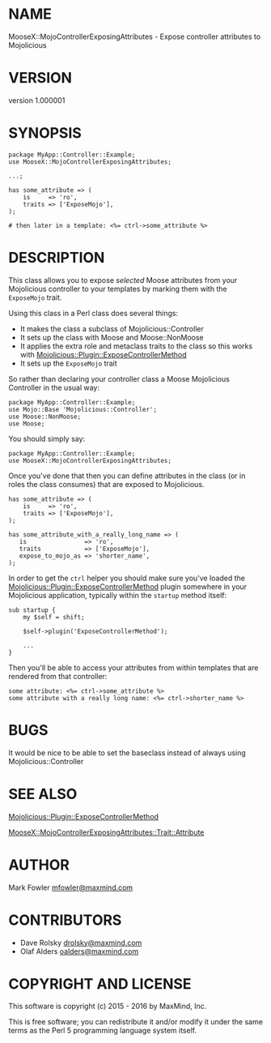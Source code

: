 # NAME

MooseX::MojoControllerExposingAttributes - Expose controller attributes to Mojolicious

# VERSION

version 1.000001

# SYNOPSIS

    package MyApp::Controller::Example;
    use MooseX::MojoControllerExposingAttributes;

    ...;

    has some_attribute => (
        is     => 'ro',
        traits => ['ExposeMojo'],
    );

    # then later in a template: <%= ctrl->some_attribute %>

# DESCRIPTION

This class allows you to expose _selected_ Moose attributes from your
Mojolicious controller to your templates by marking them with the `ExposeMojo`
trait.

Using this class in a Perl class does several things:

- It makes the class a subclass of Mojolicious::Controller
- It sets up the class with Moose and Moose::NonMoose
- It applies the extra role and metaclass traits to the class so this works with [Mojolicious::Plugin::ExposeControllerMethod](https://metacpan.org/pod/Mojolicious::Plugin::ExposeControllerMethod)
- It sets up the `ExposeMojo` trait

So rather than declaring your controller class a Moose Mojolicious Controller in
the usual way:

    package MyApp::Controller::Example;
    use Mojo::Base 'Mojolicious::Controller';
    use Moose::NonMoose;
    use Moose;

You should simply say:

    package MyApp::Controller::Example;
    use MooseX::MojoControllerExposingAttributes;

Once you've done that then you can define attributes in the class (or in roles
the class consumes) that are exposed to Mojolicious.

    has some_attribute => (
        is     => 'ro',
        traits => ['ExposeMojo'],
    );

    has some_attribute_with_a_really_long_name => (
       is                => 'ro',
       traits            => ['ExposeMojo'],
       expose_to_mojo_as => 'shorter_name',
    );

In order to get the `ctrl` helper you should make sure you've loaded the
[Mojolicious::Plugin::ExposeControllerMethod](https://metacpan.org/pod/Mojolicious::Plugin::ExposeControllerMethod) plugin somewhere in your
Mojolicious application, typically within the `startup` method itself:

    sub startup {
        my $self = shift;

        $self->plugin('ExposeControllerMethod');

        ...
    }

Then you'll be able to access your attributes from within templates that
are rendered from that controller:

    some attribute: <%= ctrl->some_attribute %>
    some attribute with a really long name: <%= ctrl->shorter_name %>

# BUGS

It would be nice to be able to set the baseclass instead of always
using Mojolicious::Controller

# SEE ALSO

[Mojolicious::Plugin::ExposeControllerMethod](https://metacpan.org/pod/Mojolicious::Plugin::ExposeControllerMethod)

[MooseX::MojoControllerExposingAttributes::Trait::Attribute](https://metacpan.org/pod/MooseX::MojoControllerExposingAttributes::Trait::Attribute)

# AUTHOR

Mark Fowler <mfowler@maxmind.com>

# CONTRIBUTORS

- Dave Rolsky <drolsky@maxmind.com>
- Olaf Alders <oalders@maxmind.com>

# COPYRIGHT AND LICENSE

This software is copyright (c) 2015 - 2016 by MaxMind, Inc.

This is free software; you can redistribute it and/or modify it under
the same terms as the Perl 5 programming language system itself.
